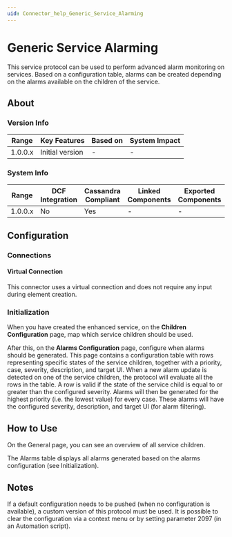 ```yaml
---
uid: Connector_help_Generic_Service_Alarming
---
```


# Generic Service Alarming

This service protocol can be used to perform advanced alarm monitoring on services. Based on a configuration table, alarms can be created depending on the alarms available on the children of the service.

## About

### Version Info

| **Range** | **Key Features** | **Based on** | **System Impact** |
|-----------|------------------|--------------|-------------------|
| 1.0.0.x   | Initial version  | \-           | \-                |

### System Info

| **Range** | **DCF Integration** | **Cassandra Compliant** | **Linked Components** | **Exported Components** |
|-----------|---------------------|-------------------------|-----------------------|-------------------------|
| 1.0.0.x   | No                  | Yes                     | \-                    | \-                      |

## Configuration

### Connections

#### Virtual Connection

This connector uses a virtual connection and does not require any input during element creation.

### Initialization

When you have created the enhanced service, on the **Children Configuration** page, map which service children should be used.

After this, on the **Alarms Configuration** page, configure when alarms should be generated. This page contains a configuration table with rows representing specific states of the service children, together with a priority, case, severity, description, and target UI. When a new alarm update is detected on one of the service children, the protocol will evaluate all the rows in the table. A row is valid if the state of the service child is equal to or greater than the configured severity. Alarms will then be generated for the highest priority (i.e. the lowest value) for every case. These alarms will have the configured severity, description, and target UI (for alarm filtering).

## How to Use

On the General page, you can see an overview of all service children.

The Alarms table displays all alarms generated based on the alarms configuration (see Initialization).

## Notes

If a default configuration needs to be pushed (when no configuration is available), a custom version of this protocol must be used.
It is possible to clear the configuration via a context menu or by setting parameter 2097 (in an Automation script).
